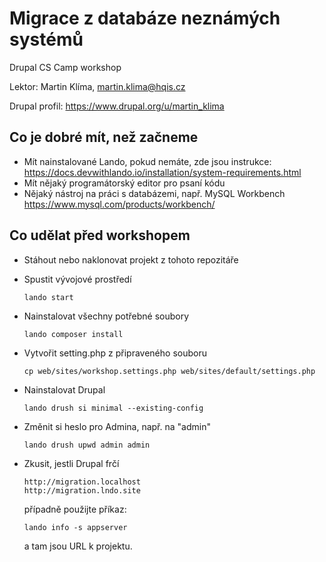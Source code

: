# Migrace z databáze neznámých systémů
Drupal CS Camp workshop

Lektor: Martin Klíma, martin.klima@hqis.cz

Drupal profil: https://www.drupal.org/u/martin_klima


## Co je dobré mít, než začneme
- Mít nainstalované Lando, pokud nemáte, zde jsou instrukce: https://docs.devwithlando.io/installation/system-requirements.html
- Mít nějaký programátorský editor pro psaní kódu
- Nějaký nástroj na práci s databázemi, např. MySQL Workbench https://www.mysql.com/products/workbench/

## Co udělat před workshopem

- Stáhout nebo naklonovat projekt z tohoto repozitáře
- Spustit vývojové prostředí

      lando start

- Nainstalovat všechny potřebné soubory

      lando composer install
      
- Vytvořit setting.php z připraveného souboru

      cp web/sites/workshop.settings.php web/sites/default/settings.php       

- Nainstalovat Drupal

      lando drush si minimal --existing-config
      
- Změnit si heslo pro Admina, např. na "admin"

      lando drush upwd admin admin
      
- Zkusit, jestli Drupal frčí

      http://migration.localhost
      http://migration.lndo.site
      
     případně použijte příkaz:
     
      lando info -s appserver
     a tam jsou URL k projektu.